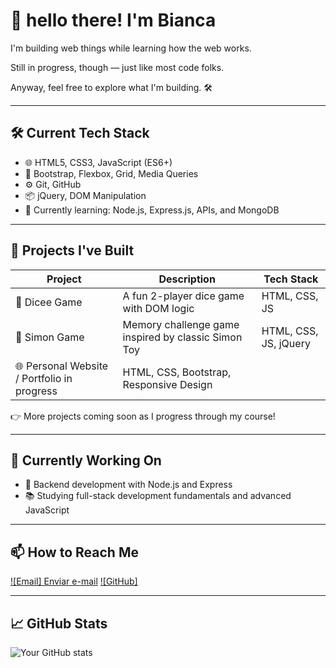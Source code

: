 # 👋 hello there! I'm Bianca

I'm building web things while learning how the web works.

Still in progress, though — just like most code folks.

Anyway, feel free to explore what I'm building. 🛠️

---

## 🛠️ Current Tech Stack

- 🌐 HTML5, CSS3, JavaScript (ES6+)
- 🎨 Bootstrap, Flexbox, Grid, Media Queries
- ⚙️ Git, GitHub
- 📦 jQuery, DOM Manipulation
- 🧠 Currently learning: Node.js, Express.js, APIs, and MongoDB

---

## 🚧 Projects I've Built

| Project        | Description                                          | Tech Stack     |
|---------------|------------------------------------------------------|----------------|
| 🎲 Dicee Game | A fun 2-player dice game with DOM logic             | HTML, CSS, JS  |
| 🎵 Simon Game | Memory challenge game inspired by classic Simon Toy | HTML, CSS, JS, jQuery |
| 🌐 Personal Website / Portfolio in progress                         | HTML, CSS, Bootstrap, Responsive Design |

👉 More projects coming soon as I progress through my course!

---

## 🧠 Currently Working On

- 🔧 Backend development with Node.js and Express
- 📚 Studying full-stack development fundamentals and advanced JavaScript

---

## 📫 How to Reach Me

[![Email] Enviar e-mail](mailto:biancaseara.p@gmail.com)
[![GitHub] ](https://github.com/biancaseara)

---

## 📈 GitHub Stats

![Your GitHub stats](https://github-readme-stats.vercel.app/api?username=biancaseara&show_icons=true&theme=radical)
